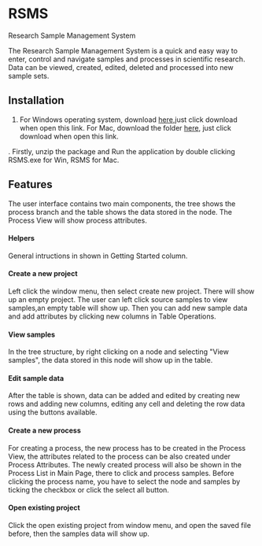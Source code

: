 # RSMS
Research Sample Management System

The Research Sample Management System is a quick and easy way to enter, control and navigate samples and processes in scientific research. Data can be viewed, created, edited, deleted and processed into new sample sets.

## Installation
1. For Windows operating system, download [here](https://drive.google.com/file/d/0B3QPWVqVkHNNLU5QRnBIY3dJY2s/view?usp=sharing),just click download when open this link.
For Mac, download the folder [here](https://drive.google.com/file/d/0B3QPWVqVkHNNcnBlVEtQUVE0R1k/view?usp=sharing), just click download when open this link.

. Firstly, unzip the package and Run the application by double clicking RSMS.exe for Win, RSMS for Mac.
    


## Features

The user interface contains two main components, the tree shows the process branch and the table shows the data stored in the node. The Process View will show process attributes.

#### Helpers

General intructions in shown in Getting Started column.


#### Create a new project

Left click the window menu, then select create new project. There will show up an empty project. The user can left click source samples to view samples,an empty table will show up. Then you can add new sample data and add attributes by clicking new columns in Table Operations.

#### View samples

In the tree structure, by right clicking on a node and selecting "View samples", the data stored in this node will show up in the table.

#### Edit sample data

After the table is shown, data can be added and edited by creating new rows and adding new columns, editing any cell and deleting the row data using the buttons available.

#### Create a new process

For creating a process, the new process has to be created in the Process View, the attributes related to the process can be also created under Process Attributes. The newly created process will also be shown in the Process List in Main Page, there to click and process samples. Before clicking the process name, you have to select the node and samples by ticking the checkbox or click the select all button.

#### Open existing project

Click the open existing project from window menu, and open the saved file before, then the samples data will show up.
